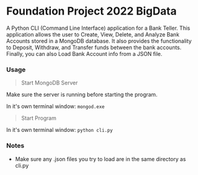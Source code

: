 # Foundation Project 2022 BigData

A Python CLI (Command Line Interface) application for a Bank Teller. This application allows the user to Create, View, Delete, and Analyze Bank Accounts stored in a MongoDB database. It also provides the functionality to Deposit, Withdraw, and Transfer funds between the bank accounts. Finally, you can also Load Bank Account info from a JSON file.

### Usage
> Start MongoDB Server

Make sure the server is running before starting the program.

In it's own terminal window:
`mongod.exe`

> Start Program

In it's own terminal window:
`python cli.py`


### Notes
- Make sure any .json files you try to load are in the same directory as cli.py
